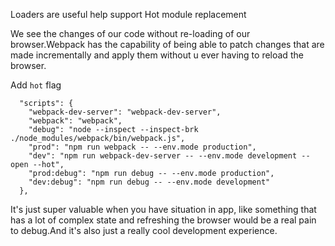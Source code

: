 Loaders are useful help support Hot module replacement

We see the changes of our code without re-loading of our browser.Webpack has the capability of being able to patch changes that are made incrementally and apply them without u ever having to reload the browser.

Add ```hot``` flag
```
  "scripts": {
    "webpack-dev-server": "webpack-dev-server",
    "webpack": "webpack",
    "debug": "node --inspect --inspect-brk ./node_modules/webpack/bin/webpack.js",
    "prod": "npm run webpack -- --env.mode production",
    "dev": "npm run webpack-dev-server -- --env.mode development --open --hot",
    "prod:debug": "npm run debug -- --env.mode production",
    "dev:debug": "npm run debug -- --env.mode development"
  },
```
It's just super valuable when you have situation in app, like something that has a lot of complex state and refreshing the browser would be a real pain to debug.And it's also just a really cool development experience.


